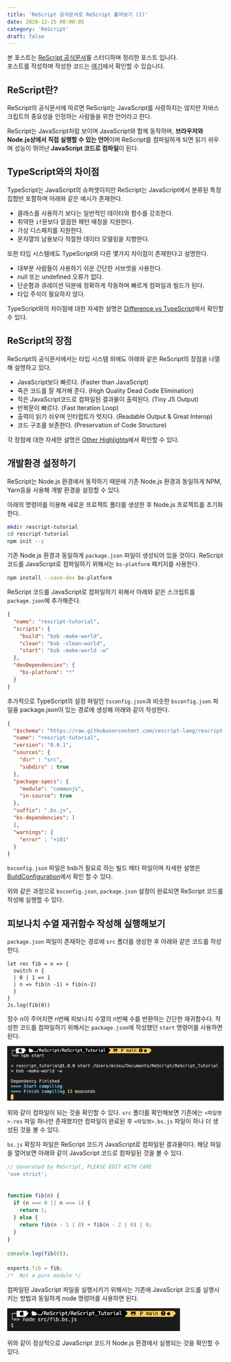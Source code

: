 ```yaml
---
title: 'ReScript 공식문서로 ReScript 훑어보기 (1)'
date: 2020-12-15 00:00:05
category: 'ReScript'
draft: false
---
```


본 포스트는 <a href="https://rescript-lang.org/docs/latest/">ReScript 공식문서</a>를 스터디하며 정리한 포스트 입니다.<br/>
포스트를 작성하며 작성한 코드는 [여기](https://github.com/alstn2468/ReScript_Tutorial)에서 확인할 수 있습니다.

## ReScript란?

ReScript의 공식문서에 따르면 ReScript는 JavaScript를 사랑하지는 않지만 자바스크립트의 중요성을 인정하는 사람들을 위한 언어라고 한다.

ReScript는 JavaScript처럼 보이며 JavaScript와 함께 동작하며, **브라우저와 Node.js상에서 직접 실행할 수 있는 언어**이며 ReScript를 컴파일하게 되면 읽기 쉬우며 성능이 뛰어난 **JavaScript 코드로 컴파일**이 된다.

## TypeScript와의 차이점

TypeScript는 JavaScript의 슈퍼셋이지만 ReScript는 JavaScript에서 분류된 특정 집합만 포함하며 아래와 같은 예시가 존재한다.

- 클래스를 사용하기 보다는 일반적인 데이터와 함수를 강조한다.
- 취약한 `if`문보다 깔끔한 패턴 매칭을 지원한다.
- 가상 디스패치를 지원한다.
- 문자열의 남용보다 적절한 데이터 모델링을 지향한다.

또한 타입 시스템에도 TypeScript와 다른 몇가지 차이점이 존재한다고 설명한다.

- 대부분 사람들이 사용하기 쉬운 간단한 서브셋을 사용한다.
- null 또는 undefined 오류가 없다.
- 단순함과 큐레이션 덕분에 정확하게 작동하며 빠르게 컴파일과 빌드가 된다.
- 타입 주석이 필요하지 않다.

TypeScript와의 차이점에 대한 자세한 설명은 [Difference vs TypeScript](https://rescript-lang.org/docs/manual/latest/introduction#difference-vs-typescript)에서 확인할 수 있다.

## ReScript의 장점

ReScript의 공식문서에서는 타입 시스템 외에도 아래와 같은 ReScript의 장점을 나열해 설명하고 있다.

- JavaScript보다 빠르다. (Faster than JavaScript)
- 죽은 코드를 잘 제거해 준다. (High Quality Dead Code Elimination)
- 작은 JavaScript코드로 컴파일된 결과물이 출력된다. (Tiny JS Output)
- 반복문이 빠르다. (Fast Iteration Loop)
- 출력이 읽기 쉬우며 인터럽트가 멋지다. (Readable Output & Great Interop)
- 코드 구조를 보존한다. (Preservation of Code Structure)

각 장점에 대한 자세한 설명은 [Other Highlights](https://rescript-lang.org/docs/manual/latest/introduction#other-highlights)에서 확인할 수 있다.

## 개발환경 설정하기

ReScript는 Node.js 환경에서 동작하기 때문에 기존 Node.js 환경과 동일하게 NPM, Yarn등을 사용해 개발 환경을 설정할 수 있다.

아래의 명령어를 이용해 새로운 프로젝트 폴더를 생성한 후 Node.js 프로젝트를 초기화 한다.

```sh
mkdir rescript-tutorial
cd rescript-tutorial
npm init --y
```

기존 Node.js 환경과 동일하게 `package.json` 파일이 생성되어 있을 것이다. ReScript 코드를 JavaScript로 컴파일하기 위해서는 `bs-platform` 패키지를 사용한다.

```sh
npm install --save-dev bs-platform
```

ReScript 코드를 JavaScript로 컴파일하기 위해서 아래와 같은 스크립트를 `package.json`에 추가해준다.

```json
{
  "name": "rescript-tutorial",
  "scripts": {
    "build": "bsb -make-world",
    "clean": "bsb -clean-world",
    "start": "bsb -make-world -w"
  },
  "devDependencies": {
    "bs-platform": "*"
  }
}
```

추가적으로 TypeScript의 설정 파일인 `tsconfig.json`과 비슷한 `bsconfig.json` 파일을 package.json이 있는 경로에 생성해 아래와 같이 작성한다.

```json
{
  "$schema": "https://raw.githubusercontent.com/rescript-lang/rescript-compiler/master/docs/docson/build-schema.json",
  "name": "rescript-tutorial",
  "version": "0.0.1",
  "sources": {
    "dir" : "src",
    "subdirs" : true
  },
  "package-specs": {
    "module": "commonjs",
    "in-source": true
  },
  "suffix": ".bs.js",
  "bs-dependencies": [
  ],
  "warnings": {
    "error" : "+101"
  }
}
```

`bsconfig.json` 파일은 bsb가 필요로 하는 빌드 메타 파일이며 자세한 설명은 [BuildConfiguration](https://rescript-lang.org/docs/manual/latest/build-configuration)에서 확인 할 수 있다.

위와 같은 과정으로 `bsconfig.json`, `package.json` 설정이 완료되면 ReScript 코드를 작성해 실행할 수 있다.

## 피보나치 수열 재귀함수 작성해 실행해보기

`package.json` 파일이 존재하는 경로에 `src` 폴더를 생성한 후 아래와 같은 코드를 작성한다.

```reason
let rec fib = n => {
  switch n {
  | 0 | 1 => 1
  | n => fib(n -1) + fib(n-2)
  }
}
Js.log(fib(0))
```

정수 n이 주어지면 n번째 피보나치 수열의 n번째 수를 반환하는 간단한 재귀함수다. 작성한 코드를 컴파일하기 위해서는 `package.json`에 작성했던 `start` 명령어를 사용하면 된다.

![Compile ReScript code to Javascript](assets/2020-12-15/1.png)

위와 같이 컴파일이 되는 것을 확인할 수 있다. `src` 폴더를 확인해보면 기존에는 `<파일명>.res` 파일 하나만 존재했지만 컴파일이 완료된 후 `<파일명>.bs.js` 파일이 하나 더 생성된 것을 볼 수 있다.

`bs.js` 확장자 파일은 ReScript 코드가 JavaScript로 컴파일된 결과물이다. 해당 파일을 열어보면 아래와 같이 JavaScript 코드로 컴파일된 것을 볼 수 있다.

```js
// Generated by ReScript, PLEASE EDIT WITH CARE
'use strict';


function fib(n) {
  if (n === 0 || n === 1) {
    return 1;
  } else {
    return fib(n - 1 | 0) + fib(n - 2 | 0) | 0;
  }
}

console.log(fib(0));

exports.fib = fib;
/*  Not a pure module */
```

컴파일된 JavaScript 파일을 실행시키기 위해서는 기존에 JavaScript 코드를 실행시키는 방법과 동일하게 node 명령어를 사용하면 된다.

![Run bs.js code using node](assets/2020-12-15/2.png)

위와 같이 정상적으로 JavaScript 코드가 Node.js 환경에서 실행되는 것을 확인할 수 있다.
